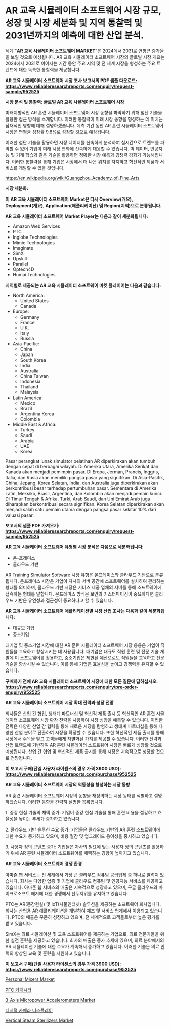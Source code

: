 <p><h1>AR 교육 시뮬레이터 소프트웨어 시장 규모, 성장 및 시장 세분화 및 지역 통찰력 및 2031년까지의 예측에 대한 산업 분석.</h1></p><p>세계 "<strong><a href="https://www.reliableresearchreports.com/ar-training-simulator-software-r952525">AR 교육 시뮬레이터 소프트웨어 MARKET</a></strong>"은 2024에서 2031로 연평균 증가율을 보일 것으로 예상됩니다. AR 교육 시뮬레이터 소프트웨어 시장의 글로벌 시장 개요는 2024에서 2031로 이어지는 기간 동안 주요 지역 및 전 세계 시장을 형성하는 주요 트렌드에 대한 독특한 통찰력을 제공합니다.</p>
<p><strong>AR 교육 시뮬레이터 소프트웨어 시장 조사 보고서의 PDF 샘플 다운로드: <a href="https://www.reliableresearchreports.com/enquiry/request-sample/952525">https://www.reliableresearchreports.com/enquiry/request-sample/952525</a></strong></p>
<p><strong>시장 분석 및 통찰력: 글로벌 AR 교육 시뮬레이터 소프트웨어 시장</strong></p>
<p><p>미래지향적인 AR 훈련 시뮬레이터 소프트웨어 시장 동향을 파악하기 위해 첨단 기술을 활용한 접근 방식을 소개합니다. 이러한 통찰력이 미래 시장 동향을 형성하는 데 미치는 잠재적인 영향에 대해 설명하겠습니다. 예측 기간 동안 AR 훈련 시뮬레이터 소프트웨어 시장은 연평균 성장률 9.8%로 성장할 것으로 예상됩니다.</p><p>이러한 첨단 기술을 활용하면 시장 데이터를 신속하게 분석하여 실시간으로 트렌드를 파악할 수 있어 기업이 미래 시장 변화에 신속하게 대응할 수 있습니다. 빅 데이터, 인공지능 및 기계 학습과 같은 기술을 활용하면 정확한 시장 예측과 경쟁력 강화가 가능해집니다. 이러한 통찰력을 통해 기업은 시장에서 더 나은 위치를 차지하고 혁신적인 제품과 서비스를 개발할 수 있을 것입니다.</p></p>
<p><a href="%7CAUTHORITHY_DOMAIN_URL%7C">https://en.wikipedia.org/wiki/Guangzhou_Academy_of_Fine_Arts</a></p>
<p><strong>시장 세분화:</strong></p>
<p><strong>이 AR 교육 시뮬레이터 소프트웨어 Market은 다시 Overview(개요), Deployment(개요), Application(애플리케이션) 및 Region(지역)으로 분류됩니다.</strong></p>
<p><strong>AR 교육 시뮬레이터 소프트웨어 Market Player는 다음과 같이 세분화됩니다:</strong></p>
<p><ul><li>Amazon Web Services</li><li>PTC</li><li>Inglobe Technologies</li><li>Mimic Technologies</li><li>Imaginate</li><li>SimX</li><li>Upskill</li><li>Parallel</li><li>Optech4D</li><li>Humai Technologies</li></ul></p>
<p><strong>지역별로 제공되는 AR 교육 시뮬레이터 소프트웨어 마켓 플레이어는 다음과 같습니다:</strong></p>
<p><ul>
    <li>
        North America:
        <ul>
            <li>United States</li>
            <li>Canada</li>
        </ul>
    </li>
    <li>
        Europe:
        <ul>
            <li>Germany</li>
            <li>France</li>
            <li>U.K.</li>
            <li>Italy</li>
            <li>Russia</li>
        </ul>
    </li>
    <li>
        Asia-Pacific:
        <ul>
            <li>China</li>
            <li>Japan</li>
            <li>South Korea</li>
            <li>India</li>
            <li>Australia</li>
            <li>China Taiwan</li>
            <li>Indonesia</li>
            <li>Thailand</li>
            <li>Malaysia</li>
        </ul>
    </li>
    <li>
        Latin America:
        <ul>
            <li>Mexico</li>
            <li>Brazil</li>
            <li>Argentina Korea</li>
            <li>Colombia</li>
        </ul>
    </li>
    <li>
        Middle East & Africa:
        <ul>
            <li>Turkey</li>
            <li>Saudi</li>
            <li>Arabia</li>
            <li>UAE</li>
            <li>Korea</li>
        </ul>
    </li>
    </ul></p>
<p><p>Pasar perangkat lunak simulator pelatihan AR diperkirakan akan tumbuh dengan cepat di berbagai wilayah. Di Amerika Utara, Amerika Serikat dan Kanada akan menjadi pemimpin pasar. Di Eropa, Jerman, Prancis, Inggris, Italia, dan Rusia akan memiliki pangsa pasar yang signifikan. Di Asia-Pasifik, China, Jepang, Korea Selatan, India, dan Australia juga diperkirakan akan berkontribusi besar terhadap pertumbuhan pasar. Sementara di Amerika Latin, Meksiko, Brasil, Argentina, dan Kolombia akan menjadi pemain kunci. Di Timur Tengah & Afrika, Turki, Arab Saudi, dan Uni Emirat Arab juga diharapkan berkontribusi secara signifikan. Korea Selatan diperkirakan akan menjadi salah satu pemain utama dengan pangsa pasar sekitar 10% dari valuasi pasar.</p></p>
<p><strong>보고서의 샘플 PDF 가져오기: <a href="https://www.reliableresearchreports.com/enquiry/request-sample/952525">https://www.reliableresearchreports.com/enquiry/request-sample/952525</a></strong></p>
<p><strong>AR 교육 시뮬레이터 소프트웨어 유형별 시장 분석은 다음으로 세분화됩니다:</strong></p>
<p><ul><li>온-프레미스</li><li>클라우드 기반</li></ul></p>
<p><p>AR Training Simulator Software 시장 유형은 온프레미스와 클라우드 기반으로 분류됩니다. 온프레미스 시장은 기업이 자사의 서버 공간에 소프트웨어를 설치하여 관리하는 형태를 의미하며, 클라우드 기반 시장은 서비스 제공 업체의 서버를 통해 소프트웨어에 접속하는 형태를 말합니다. 온프레미스 방식은 보안과 커스터마이징이 중요하다면 클라우드 기반은 유연성과 접근성이 중요하다고 할 수 있습니다.</p></p>
<p><strong>AR 교육 시뮬레이터 소프트웨어 애플리케이션별 시장 산업 조사는 다음과 같이 세분화됩니다:</strong></p>
<p><ul><li>대규모 기업</li><li>중소기업</li></ul></p>
<p><p>대기업 및 중소기업 시장에 대한 AR 훈련 시뮬레이터 소프트웨어 시장 응용은 기업이 직원들을 교육하고 향상시키는 데 사용됩니다. 대기업은 대규모 직원 훈련 및 전문 기술 개발에 이 소프트웨어를 활용하고, 중소기업은 제한된 예산으로도 직원들을 교육하고 전문기술을 향상시킬 수 있습니다. 이를 통해 기업은 효율성을 높이고 경쟁력을 유지할 수 있습니다.</p></p>
<p><strong>구매하기 전에 AR 교육 시뮬레이터 소프트웨어 시장에 대한 모든 질문에 답하십시오. <a href="https://www.reliableresearchreports.com/enquiry/pre-order-enquiry/952525">https://www.reliableresearchreports.com/enquiry/pre-order-enquiry/952525</a></strong></p>
<p><strong>AR 교육 시뮬레이터 소프트웨어 시장 확대 전략과 성장 전망</strong></p>
<p><p>회사들은 산업 간 협업, 생태계 파트너십 및 혁신적 제품 출시 등 혁신적인 AR 훈련 시뮬레이터 소프트웨어 시장 확장 전략을 사용하여 시장 성장을 예측할 수 있습니다. 이러한 전략은 다양한 산업 간 협력을 통해 새로운 시장을 탐험하고 생태계 파트너십을 통해 다양한 산업 분야로 진출하여 시장을 확장할 수 있습니다. 또한 혁신적인 제품 출시를 통해 시장에서 주목을 받고 고객들에게 차별화된 가치를 제공할 수 있습니다. 이러한 전략과 산업 트렌드에 기반하여 AR 훈련 시뮬레이터 소프트웨어 시장은 빠르게 성장할 것으로 예상됩니다. 산업 간 협업 및 혁신적인 제품 출시를 통해 시장은 지속적으로 성장할 것으로 전망됩니다.</p></p>
<p><strong>이 보고서 구매(단일 사용자 라이센스의 경우 가격 3900 USD): <a href="https://www.reliableresearchreports.com/purchase/952525">https://www.reliableresearchreports.com/purchase/952525</a></strong></p>
<p><strong>AR 교육 시뮬레이터 소프트웨어 시장의 역동성을 형성하는 시장 동향</strong></p>
<p><p>AR 훈련 시뮬레이터 소프트웨어 시장의 동향을 재정의하는 시장 동태를 식별하고 설명하겠습니다. 이러한 동향을 간략히 설명한 목록입니다.</p><p>1. 증강 현실 기술의 채택 증가: 기업이 증강 현실 기술을 통해 훈련 비용을 절감하고 효율성을 높이는 추세가 증가하고 있습니다.</p><p>2. 클라우드 기반 솔루션 수요 증가: 기업들은 클라우드 기반의 AR 훈련 소프트웨어에 대한 수요가 증가하고 있으며, 비용 절감 및 업그레이드 용이성을 중시하고 있습니다.</p><p>3. 사용자 정의 콘텐츠 증가: 기업들은 자사의 필요에 맞는 사용자 정의 콘텐츠를 활용하기 위해 AR 훈련 시뮬레이터 소프트웨어를 채택하는 경향이 높아지고 있습니다.</p></p>
<p><strong>AR 교육 시뮬레이터 소프트웨어 경쟁 환경</strong></p>
<p><p>아마존 웹 서비스는 전 세계에서 가장 큰 클라우드 컴퓨팅 공급업체 중 하나로 알려져 있습니다. 회사는 다양한 업종 및 기업에 클라우드 컴퓨팅 및 인공지능 서비스를 제공하고 있습니다. 아마존 웹 서비스의 매출은 지속적으로 성장하고 있으며, 구글 클라우드와 마이크로소프트 애저에 대한 경쟁에서 선두지위를 유지하고 있습니다.</p><p>PTC는 AR(증강현실) 및 IoT(사물인터넷) 솔루션을 제공하는 소프트웨어 회사입니다. 회사는 산업용 AR 애플리케이션을 개발하여 제조 및 서비스 업계에서 이용되고 있습니다. PTC의 매출은 꾸준히 성장하고 있으며, 전 세계적으로 고객들로부터 높은 평가를 받고 있습니다.</p><p>SimX는 의료 시뮬레이션 및 교육 소프트웨어를 제공하는 기업으로, 의료 전문가들을 위한 실전 훈련을 제공하고 있습니다. 회사의 매출은 증가 추세에 있으며, 의료 분야에서의 AR 시뮬레이션 기술에 대한 수요가 계속해서 증가하고 있습니다. 이러한 기술은 의료 인력의 향상된 교육 및 훈련을 지원하고 있습니다.</p></p>
<p><strong>이 보고서 구매(단일 사용자 라이센스의 경우 가격 3900 USD): <a href="https://www.reliableresearchreports.com/purchase/952525">https://www.reliableresearchreports.com/purchase/952525</a></strong></p>
<p><p><a href="https://medium.com/@marcoshoppe2023/personal-mixers-industry-analysis-report-its-market-size-growing-with-a-cagr-of-13-8-4b156c65f63e">Personal Mixers Market</a></p><p><a href="https://medium.com/@derrickmafrks96745/pfc-%EC%BD%98%EB%8D%B4%EC%84%9C-%EC%8B%9C%EC%9E%A5-%EB%8F%99%ED%96%A5-%EB%B0%8F-%EB%B6%84%EC%84%9D-%EB%AF%B8%EB%9E%98-%EC%84%B1%EC%9E%A5%EC%9D%84-%EC%9C%84%ED%95%9C-%EA%B8%B0%ED%9A%8C-%EB%B0%8F-%EB%8F%84%EC%A0%84-2024-2031-3acbb60ee359">PFC 커패시터</a></p><p><a href="https://github.com/ksleyeze/Market-Research-Report-List-1/blob/main/3-axis-micropower-accelerometers-market.md">3-Axis Micropower Accelerometers Market</a></p><p><a href="https://medium.com/@joshuapierce88/%EC%8B%9C%EC%9E%A5-%EC%98%88%EC%B8%A1-%EA%B8%80%EB%A1%9C%EB%B2%8C-%EB%94%94%EC%A7%80%ED%84%B8-%EC%B9%B4%EB%A9%94%EB%9D%BC-%EB%94%94%EC%8A%A4%ED%94%8C%EB%A0%88%EC%9D%B4-%ED%8A%B8%EB%A0%8C%EB%93%9C-%EB%B0%8F-%EC%98%81%ED%96%A5-%EB%B6%84%EC%84%9D-2024-2031-%EC%9D%91%EC%9A%A9%EB%B3%84-dslr-%EC%95%A1%EC%85%98-%EC%B9%B4%EB%A9%94%EB%9D%BC-%EC%86%8C%ED%98%95-%EC%B9%B4%EB%A9%94%EB%9D%BC-%EC%B0%A8-%EB%8C%80%EC%8B%9C-%EC%B9%B4%EB%A9%94%EB%9D%BC-%EA%B8%B0%ED%83%80-%EB%B0%8F-%EC%9C%A0%ED%98%95%EB%B3%84-d93202a50103">디지털 카메라 디스플레이</a></p><p><a href="https://github.com/hlspriggs/Market-Research-Report-List-1/blob/main/vertical-steam-sterilizers-market.md">Vertical Steam Sterilizers Market</a></p></p>